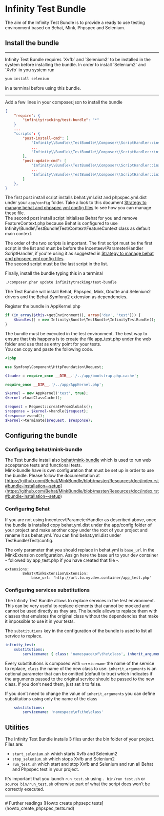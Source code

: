 # Infinity Test Bundle

The aim of the Infinity Test Bundle is to provide a ready to use testing environment based on Behat, Mink, Phpspec and Selenium.

## Install the bundle
<hr />
 Infinity Test Bundle requires `Xvfb` and `Selenium2` to be installed in the system before installing the bundle.
 In order to install `Selenium2` and `Xvfb` in you system run 
 
```sh
yum install selenium
```

 in a terminal before using this bundle.
 <hr />

Add a few lines in your composer.json to install the bundle

```json
{
    "require": {
        "infinitytracking/test-bundle": "*"
    }
    ...
    "scripts": {
        "post-install-cmd": [
      		"Infinity\\Bundle\\TestBundle\\Composer\\ScriptHandler::installConfigurationFiles",
      		...
      		"Infinity\\Bundle\\TestBundle\\Composer\\ScriptHandler::initBehat"
        ],
        "post-update-cmd": [
      		"Infinity\\Bundle\\TestBundle\\Composer\\ScriptHandler::installConfigurationFiles",
      		...
      		"Infinity\\Bundle\\TestBundle\\Composer\\ScriptHandler::initBehat"
        ]
    },
}
```

The first post install script installs behat.yml.dist and phpspec.yml.dist under your `app/config` folder. Take a look to this document [Strategy to manage behat and phpspec yml config files](howto_manage_behat_and_phpspec_config.md) to see how you can manage these file.  
The second post install script initialises Behat for you and remove FeatureContext.php because Behat is configured to use Infinity\Bundle\TestBundle\Test\Context\FeatureContext class as default main context.


The order of the two scripts is important. The first script must be the first script in the list and must be before the Incenteev\ParameterHandler ScriptHandler, if you're using it as suggested in [Strategy to manage behat and phpspec yml config files](howto_manage_behat_and_phpspec_config.md).  
The second script must be the last script in the list.

Finally, install the bundle typing this in a terminal

```sh
./composer.phar update infinitytracking/test-bundle
```

The Test Bundle will install Behat, Phpspec, Mink, Goutte and Selenium2 drivers and the Behat Symfony2 extension as dependencies.

Register the bundle in AppKernel.php

```php
if (in_array($this->getEnvironment(), array('dev', 'test'))) {
	$bundles[] = new Infinity\Bundle\TestBundle\InfinityTestBundle();
}
```

The bundle must be executed in the test environment. The best way to ensure that this happens is to create the file app_test.php under the web folder and use that as entry point for your tests.  
You can copy and paste the following code.

```php
<?php

use Symfony\Component\HttpFoundation\Request;

$loader = require_once __DIR__.'/../app/bootstrap.php.cache';

require_once __DIR__.'/../app/AppKernel.php';

$kernel = new AppKernel('test', true);
$kernel->loadClassCache();

$request = Request::createFromGlobals();
$response = $kernel->handle($request);
$response->send();
$kernel->terminate($request, $response);
```

## Configuring the bundle
### Configuring behat/mink-bundle

The Test bundle install also [behat/mink-bundle](https://github.com/Behat/MinkBundle) which is used to run web acceptance tests and functional tests.   
Mink-bundle have is own configuration that must be set up in order to use the bundle. Please follow the documentation at [https://github.com/Behat/MinkBundle/blob/master/Resources/doc/index.rst#bundle-installation--setup]
(https://github.com/Behat/MinkBundle/blob/master/Resources/doc/index.rst#bundle-installation--setup)

### Configuring Behat

If you are not using Incenteev\ParameterHandler as described above, once the bundle is installed copy behat.yml.dist under the app/config folder of your project and make another copy under the root of your project and rename it as behat.yml. You can find behat.yml.dist under TestBundle/Test/config.

The only parameter that you should replace in behat.yml is `base_url` in the MinkExtension configuration. Assign here the base url to your dev container  - followed by app_test.php if you have created that file -.

```
extensions:
        Behat\MinkExtension\Extension:
            base_url: 'http://url.to.my.dev.container/app_test.php'
```

### Configuring services substitutions

The Infinity Test Bundle allows to replace services in the test environment. This can be very useful to replace elements that cannot be
mocked and cannot be used directly as they are.
The bundle allows to replace them with classes that emulates the original class without the dependencies that make it
impossible to use it in your tests.

The `substitutions` key in the configuration of the bundle is used to list all service to replace.

```yaml
infinity_test:
    substitutions:
        servicename: { class: 'namespace\of\the\class', inherit_arguments: true }
```

Every substitutions is composed with `servicename` the name of the service to replace, `class` the name of the new class to use.
`inherit_arguments` is an optional parameter that can be omitted (default to true) which indicates if the arguments passed to the
original service should be passed to the new class. If you don't need them, just set it to false.

If you don't need to change the value of `inherit_arguments` you can define substitutions using only the name of the class

```yaml
    substitutions:
        servicename: 'namespace\of\the\class'
```

## Utilities
The Infinity Test Bundle installs 3 files under the bin folder of your project.    
Files are:

* `start_selenium.sh` which starts Xvfb and Selenium2
* `stop_selenium.sh` which stops Xvfb and Selenium2
* `run_test.sh` which start and stop Xvfb and Selenium and run all Behat and Phpspec test in your project.

It's important that you launch `run_test.sh` using `. bin/run_test.sh` or `source bin/run_test.sh` otherwise part of what the script does won't be correctly executed.

<hr />
# Further readings
[Howto create phpsepc tests](howto_create_phpspec_tests.md)   